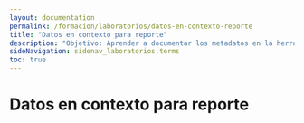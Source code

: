 ```yaml
---
layout: documentation
permalink: /formacion/laboratorios/datos-en-contexto-reporte
title: "Datos en contexto para reporte"
description: "Objetivo: Aprender a documentar los metadatos en la herramienta de publicación IPT."
sideNavigation: sidenav_laboratorios.terms
toc: true
---
```


# Datos en contexto para reporte
